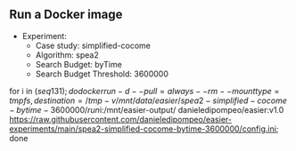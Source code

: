 
## Run a Docker image

 - Experiment: 
   - Case study: simplified-cocome
   - Algorithm: spea2
   - Search Budget: byTime
   - Search Budget Threshold: 3600000

for i in $(seq 1 31); do docker run -d --pull=always --rm --mount type=tmpfs,destination=/tmp -v /mnt/data/easier/spea2-simplified-cocome-bytime-3600000/run$i:/mnt/easier-output/ danieledipompeo/easier:v1.0 https://raw.githubusercontent.com/danieledipompeo/easier-experiments/main/spea2-simplified-cocome-bytime-3600000/config.ini; done

